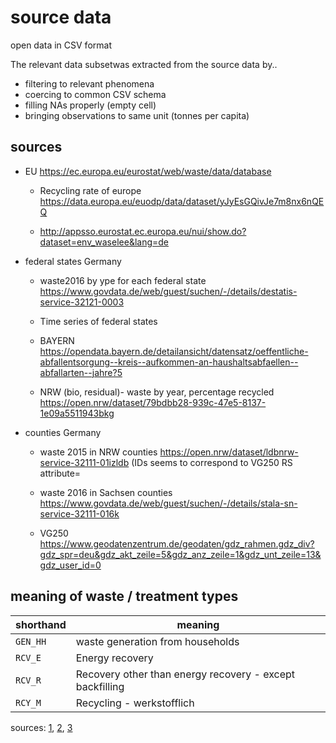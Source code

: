 # source data

open data in CSV format

The relevant data subsetwas extracted from the source data by..
- filtering to relevant phenomena
- coercing to common CSV schema
- filling NAs properly (empty cell)
- bringing observations to same unit (tonnes per capita)

## sources

- EU https://ec.europa.eu/eurostat/web/waste/data/database

  - Recycling rate of europe  https://data.europa.eu/euodp/data/dataset/yJyEsGQivJe7m8nx6nQEQ

  - http://appsso.eurostat.ec.europa.eu/nui/show.do?dataset=env_waselee&lang=de



- federal states Germany

  - waste2016 by ype for each federal state https://www.govdata.de/web/guest/suchen/-/details/destatis-service-32121-0003

  - Time series of federal states

  - BAYERN https://opendata.bayern.de/detailansicht/datensatz/oeffentliche-abfallentsorgung--kreis--aufkommen-an-haushaltsabfaellen--abfallarten--jahre?5

  - NRW (bio, residual)- waste by year, percentage recycled https://open.nrw/dataset/79bdbb28-939c-47e5-8137-1e09a5511943bkg


- counties Germany

  - waste 2015 in NRW counties https://open.nrw/dataset/ldbnrw-service-32111-01izldb (IDs seems to correspond to VG250 RS attribute=

  - waste 2016 in Sachsen counties https://www.govdata.de/web/guest/suchen/-/details/stala-sn-service-32111-016k

  - VG250 https://www.geodatenzentrum.de/geodaten/gdz_rahmen.gdz_div?gdz_spr=deu&gdz_akt_zeile=5&gdz_anz_zeile=1&gdz_unt_zeile=13&gdz_user_id=0


## meaning of waste / treatment types
| shorthand | meaning                                |
|-----------|----------------------------------------|
| `GEN_HH`  | waste generation from households |
| `RCV_E`   | Energy recovery |
| `RCV_R`   | Recovery other than energy recovery - except backfilling |
| `RCY_M`   | Recycling - werkstofflich |

sources: [1](https://ec.europa.eu/eurostat/de/web/waste/management-of-waste-excluding-major-mineral-wastes), [2](https://www.eea.europa.eu/data-and-maps/daviz/sds/recycling-of-municipal-waste/@@view), [3](https://ec.europa.eu/eurostat/ramon/nomenclatures/index.cfm?TargetUrl=LST_NOM_DTL&StrNom=CL_WST_OPE&StrLanguageCode=DE&IntPcKey=&StrLayoutCode=HIERARCHIC)

